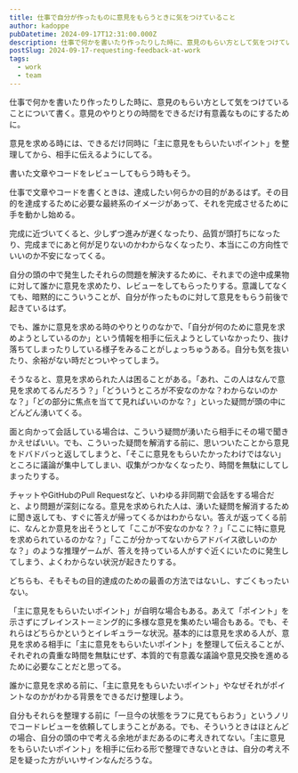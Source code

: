 ```yaml
---
title: 仕事で自分が作ったものに意見をもらうときに気をつけていること
author: kadoppe
pubDatetime: 2024-09-17T12:31:00.000Z
description: 仕事で何かを書いたり作ったりした時に、意見のもらい方として気をつけていることについて書く。意見のやりとりの時間をできるだけ有意義なものにするために。
postSlug: 2024-09-17-requesting-feedback-at-work
tags:
  - work
  - team
---
```


仕事で何かを書いたり作ったりした時に、意見のもらい方として気をつけていることについて書く。意見のやりとりの時間をできるだけ有意義なものにするために。

意見を求める時には、できるだけ同時に「主に意見をもらいたいポイント」を整理してから、相手に伝えるようにしてる。

書いた文章やコードをレビューしてもらう時もそう。

仕事で文章やコードを書くときは、達成したい何らかの目的があるはず。その目的を達成するために必要な最終系のイメージがあって、それを完成させるために手を動かし始める。

完成に近づいてくると、少しずつ進みが遅くなったり、品質が頭打ちになったり、完成までにあと何が足りないのかわからなくなったり、本当にこの方向性でいいのか不安になってくる。

自分の頭の中で発生したそれらの問題を解決するために、それまでの途中成果物に対して誰かに意見を求めたり、レビューをしてもらったりする。意識してなくても、暗黙的にこういうことが、自分が作ったものに対して意見をもらう前後で起きているはず。

でも、誰かに意見を求める時のやりとりのなかで、「自分が何のために意見を求めようとしているのか」という情報を相手に伝えようとしていなかったり、抜け落ちてしまったりしている様子をみることがしょっちゅうある。自分も気を抜いたり、余裕がない時だとついやってしまう。

そうなると、意見を求められた人は困ることがある。「あれ、この人はなんで意見を求めてるんだろう？」「どういうところが不安なのかな？わからないのかな？」「どの部分に焦点を当てて見ればいいのかな？」といった疑問が頭の中にどんどん湧いてくる。

面と向かって会話している場合は、こういう疑問が湧いたら相手にその場で聞きかえせばいい。でも、こういった疑問を解消する前に、思いついたことから意見をドバドバっと返してしまうと、「そこに意見をもらいたかったわけではない」ところに議論が集中してしまい、収集がつかなくなったり、時間を無駄にしてしまったりする。

チャットやGitHubのPull Requestなど、いわゆる非同期で会話をする場合だと、より問題が深刻になる。意見を求められた人は、湧いた疑問を解消するために聞き返しても、すぐに答えが帰ってくるかはわからない。答えが返ってくる前に、なんとか意見を出そうとして「ここが不安なのかな？？」「ここに特に意見を求められているのかな？」「ここが分かってないからアドバイス欲しいのかな？」のような推理ゲームが、答えを持っている人がすぐ近くにいたのに発生してしまう、よくわからない状況が起きたりする。

どちらも、そもそもの目的達成のための最善の方法ではないし、すごくもったいない。

「主に意見をもらいたいポイント」が自明な場合もある。あえて「ポイント」を示さずにブレインストーミング的に多様な意見を集めたい場合もある。でも、それらはどちらかというとイレギュラーな状況。基本的には意見を求める人が、意見を求める相手に「主に意見をもらいたいポイント」を整理して伝えることが、それぞれの貴重な時間を無駄にせず、本質的で有意義な議論や意見交換を進めるために必要なことだと思ってる。

誰かに意見を求める前に、「主に意見をもらいたいポイント」やなぜそれがポイントなのかがわかる背景をできるだけ整理しよう。

自分もそれらを整理する前に「一旦今の状態をラフに見てもらおう」というノリでコードレビューを依頼してしまうことがある。でも、そういうときはほとんどの場合、自分の頭の中で考える余地がまだあるのに考えきれてない。「主に意見をもらいたいポイント」を相手に伝わる形で整理できないときは、自分の考え不足を疑った方がいいサインなんだろうな。
